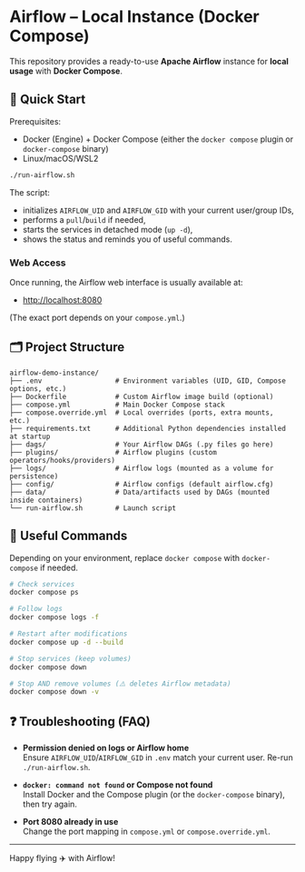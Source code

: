 # Airflow – Local Instance (Docker Compose)

This repository provides a ready-to-use **Apache Airflow** instance for **local usage** with **Docker Compose**.

## 🚀 Quick Start

Prerequisites:

- Docker (Engine) + Docker Compose (either the `docker compose` plugin or `docker-compose` binary)
- Linux/macOS/WSL2

```bash
./run-airflow.sh
```

The script:

- initializes `AIRFLOW_UID` and `AIRFLOW_GID` with your current user/group IDs,
- performs a `pull`/`build` if needed,
- starts the services in detached mode (`up -d`),
- shows the status and reminds you of useful commands.

### Web Access

Once running, the Airflow web interface is usually available at:

- <http://localhost:8080>

(The exact port depends on your `compose.yml`.)

## 🗂️ Project Structure

```text
airflow-demo-instance/
├── .env                  # Environment variables (UID, GID, Compose options, etc.)
├── Dockerfile            # Custom Airflow image build (optional)
├── compose.yml           # Main Docker Compose stack
├── compose.override.yml  # Local overrides (ports, extra mounts, etc.)
├── requirements.txt      # Additional Python dependencies installed at startup
├── dags/                 # Your Airflow DAGs (.py files go here)
├── plugins/              # Airflow plugins (custom operators/hooks/providers)
├── logs/                 # Airflow logs (mounted as a volume for persistence)
├── config/               # Airflow configs (default airflow.cfg)
├── data/                 # Data/artifacts used by DAGs (mounted inside containers)
└── run-airflow.sh        # Launch script
```

## 🔧 Useful Commands

Depending on your environment, replace `docker compose` with `docker-compose` if needed.

```bash
# Check services
docker compose ps

# Follow logs
docker compose logs -f

# Restart after modifications
docker compose up -d --build

# Stop services (keep volumes)
docker compose down

# Stop AND remove volumes (⚠️ deletes Airflow metadata)
docker compose down -v
```

## ❓ Troubleshooting (FAQ)

- **Permission denied on logs or Airflow home**  
  Ensure `AIRFLOW_UID`/`AIRFLOW_GID` in `.env` match your current user. Re-run `./run-airflow.sh`.

- **`docker: command not found` or Compose not found**  
  Install Docker and the Compose plugin (or the `docker-compose` binary), then try again.

- **Port 8080 already in use**  
  Change the port mapping in `compose.yml` or `compose.override.yml`.

---

Happy flying ✈️ with Airflow!
